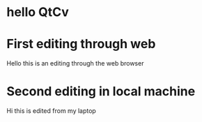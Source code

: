 # hello QtCv

# First editing through web
Hello this is an editing through the web browser

# Second editing in local machine
Hi this is edited from my laptop

